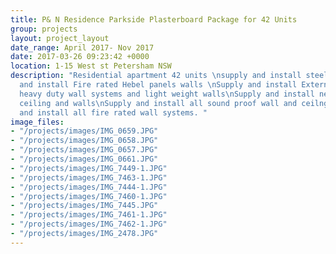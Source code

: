 ```yaml
---
title: P& N Residence Parkside Plasterboard Package for 42 Units
group: projects
layout: project_layout
date_range: April 2017- Nov 2017
date: 2017-03-26 09:23:42 +0000
location: 1-15 West st Petersham NSW
description: "Residential apartment 42 units \nsupply and install steel door frames\nSupply
  and install Fire rated Hebel panels walls \nSupply and install External/ internal
  heavy duty wall systems and light weight walls\nSupply and install new suspended
  ceiling and walls\nSupply and install all sound proof wall and ceilngs insulations.\nSupply
  and install all fire rated wall systems. "
image_files:
- "/projects/images/IMG_0659.JPG"
- "/projects/images/IMG_0658.JPG"
- "/projects/images/IMG_0657.JPG"
- "/projects/images/IMG_0661.JPG"
- "/projects/images/IMG_7449-1.JPG"
- "/projects/images/IMG_7463-1.JPG"
- "/projects/images/IMG_7444-1.JPG"
- "/projects/images/IMG_7460-1.JPG"
- "/projects/images/IMG_7445.JPG"
- "/projects/images/IMG_7461-1.JPG"
- "/projects/images/IMG_7462-1.JPG"
- "/projects/images/IMG_2478.JPG"
---
```

